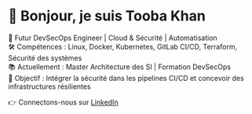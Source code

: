 # 👋 Bonjour, je suis Tooba Khan  

🎯 Futur DevSecOps Engineer | Cloud & Sécurité | Automatisation  
🛠️ Compétences : Linux, Docker, Kubernetes, GitLab CI/CD, Terraform, Sécurité des systèmes  
📚 Actuellement : Master Architecture des SI | Formation DevSecOps  
🚀 Objectif : Intégrer la sécurité dans les pipelines CI/CD et concevoir des infrastructures résilientes  

👉 Connectons-nous sur [LinkedIn](https://www.linkedin.com/in/tooba-khan-baa97729)
